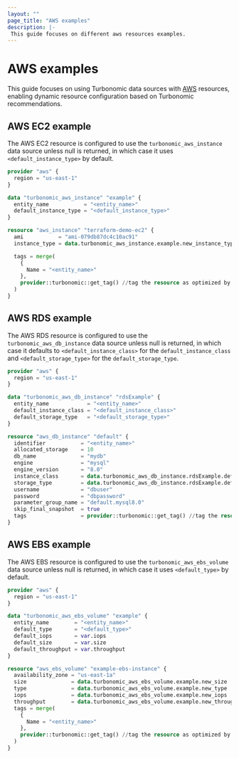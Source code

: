 ```yaml
---
layout: ""
page_title: "AWS examples"
description: |-
 This guide focuses on different aws resources examples.
---
```


# AWS examples

This guide focuses on using Turbonomic data sources with [AWS](https://registry.terraform.io/providers/hashicorp/aws/latest/docs) resources, enabling dynamic resource configuration based on Turbonomic recommendations.

## AWS EC2 example

The AWS EC2 resource is configured to use the `turbonomic_aws_instance` data source unless null is returned, in which case it uses `<default_instance_type>` by default.

```terraform
provider "aws" {
  region = "us-east-1"
}

data "turbonomic_aws_instance" "example" {
  entity_name           = "<entity_name>"
  default_instance_type = "<default_instance_type>"
}

resource "aws_instance" "terraform-demo-ec2" {
  ami           = "ami-079db87dc4c10ac91"
  instance_type = data.turbonomic_aws_instance.example.new_instance_type

  tags = merge(
    {
      Name = "<entity_name>"
    },
    provider::turbonomic::get_tag() //tag the resource as optimized by Turbonomic provider
  )
}
```

## AWS RDS example

The AWS RDS resource is configured to use the `turbonomic_aws_db_instance` data source unless null is returned, in which case it defaults to `<default_instance_class>` for the `default_instance_class` and `<default_storage_type>` for the `default_storage_type`.

```terraform
provider "aws" {
  region = "us-east-1"
}

data "turbonomic_aws_db_instance" "rdsExample" {
  entity_name            = "<entity_name>"
  default_instance_class = "<default_instance_class>"
  default_storage_type   = "<default_storage_type>"
}

resource "aws_db_instance" "default" {
  identifier           = "<entity_name>"
  allocated_storage    = 10
  db_name              = "mydb"
  engine               = "mysql"
  engine_version       = "8.0"
  instance_class       = data.turbonomic_aws_db_instance.rdsExample.default_instance_class
  storage_type         = data.turbonomic_aws_db_instance.rdsExample.default_storage_type
  username             = "dbuser"
  password             = "dbpassword"
  parameter_group_name = "default.mysql8.0"
  skip_final_snapshot  = true
  tags                 = provider::turbonomic::get_tag() //tag the resource as optimized by Turbonomic provider
}
```
## AWS EBS example

The AWS EBS resource is configured to use the `turbonomic_aws_ebs_volume` data source unless null is returned, in which case it uses `<default_type>` by default.

```terraform
provider "aws" {
  region = "us-east-1"
}

data "turbonomic_aws_ebs_volume" "example" {
  entity_name        = "<entity_name>"
  default_type       = "<default_type>"
  default_iops       = var.iops
  default_size       = var.size
  default_throughput = var.throughput
}

resource "aws_ebs_volume" "example-ebs-instance" {
  availability_zone = "us-east-1a"
  size              = data.turbonomic_aws_ebs_volume.example.new_size
  type              = data.turbonomic_aws_ebs_volume.example.new_type
  iops              = data.turbonomic_aws_ebs_volume.example.new_iops
  throughput        = data.turbonomic_aws_ebs_volume.example.new_throughput
  tags = merge(
    {
      Name = "<entity_name>"
    },
    provider::turbonomic::get_tag() //tag the resource as optimized by Turbonomic provider
  )
}
```
